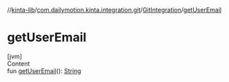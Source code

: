 //[kinta-lib](../../../index.md)/[com.dailymotion.kinta.integration.git](../index.md)/[GitIntegration](index.md)/[getUserEmail](get-user-email.md)



# getUserEmail  
[jvm]  
Content  
fun [getUserEmail](get-user-email.md)(): [String](https://kotlinlang.org/api/latest/jvm/stdlib/kotlin/-string/index.html)  



